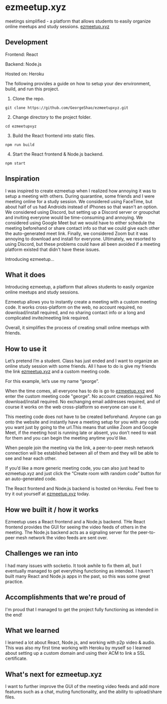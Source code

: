 # ezmeetup.xyz

meetings simplified - a platform that allows students to easily organize online meetups and study sessions.
[ezmeetup.xyz](http://www.ezmeetup.xyz)

## Development

Frontend: React

Backend: Node.js

Hosted on: Heroku

The following provides a guide on how to setup your dev environment, build, and run this project.

1. Clone the repo.

```git clone https://github.com/GeorgeShao/ezmeetupxyz.git```

2. Change directory to the project folder.

```cd ezmeetupxyz```

3. Build the React frontend into static files.

```npm run build```

4. Start the React frontend & Node.js backend.

```npm start```

## Inspiration
I was inspired to create ezmeetup when I realized how annoying it was to setup a meeting with others. During quarantine, some friends and I were meeting online for a study session. We considered using FaceTime, but about half of us had Androids instead of iPhones so that wasn't an option. We considered using Discord, but setting up a Discord server or groupchat and inviting everyone would be time-consuming and annoying. We considered using Google Meet but we would have to either schedule the meeting beforehand or share contact info so that we could give each other the auto-generated meet link. Finally, we considered Zoom but it was annoying to download and install for everyone. Ultimately, we resorted to using Discord, but these problems could have all been avoided if a meeting platform existed that didn't have these issues.

Introducing ezmeetup...

## What it does
Introducing ezmeetup, a platform that allows students to easily organize online meetups and study sessions.

Ezmeetup allows you to instantly create a meeting with a custom meeting code. It works cross-platform on the web, no account required, no download/install required, and no sharing contact info or a long and complicated invite/meeting link required.

Overall, it simplifies the process of creating small online meetups with friends.

## How to use it
Let’s pretend I’m a student. Class has just ended and I want to organize an online study session with some friends. All I have to do is give my friends the link [ezmeetup.xyz](http://www.ezmeetup.xyz) and a custom meeting code.

For this example, let’s use my name “george”.

When the time comes, all everyone has to do is go to [ezmeetup.xyz](http://www.ezmeetup.xyz) and enter the custom meeting code "george". No account creation required. No download/install required. No exchanging email addresses required, and of course it works on the web cross-platform so everyone can use it.

This meeting code does not have to be created beforehand. Anyone can go onto the website and instantly have a meeting setup for you with any code you want just by going to the url.This means that unlike Zoom and Google Meet, if the meeting host is running late or absent, you don’t need to wait for them and you can begin the meeting anytime you’d like.

When people join the meeting via the link, a peer-to-peer mesh network connection will be established between all of them and they will be able to see and hear each other.

If you’d like a more generic meeting code, you can also just head to ezmeetup.xyz and just click the “Create room with random code” button for an auto-generated code.

The React frontend and Node.js backend is hosted on Heroku. Feel free to try it out yourself at [ezmeetup.xyz](http://www.ezmeetup.xyz) today.

## How we built it / how it works
Ezmeetup uses a React frontend and a Node.js backend. THe React frontend provides the GUI for seeing the video feeds of others in the meeting. The Node.js backend acts as a signaling server for the peer-to-peer mesh network the video feeds are sent over.

## Challenges we ran into
I had many issues with socketio. It took awhile to fix them all, but I eventually managed to get everything functioning as intended. I haven't built many React and Node.js apps in the past, so this was some great practice.

## Accomplishments that we're proud of
I'm proud that I managed to get the project fully functioning as intended in the end!

## What we learned
I learned a lot about React, Node.js, and working with p2p video & audio. This was also my first time working with Heroku by myself so I learned about setting up a custom domain and using their ACM to link a SSL certificate.

## What's next for ezmeetup.xyz
I want to further improve the GUI of the meeting video feeds and add more features such as a chat, muting functionality, and the ability to upload/share files.
